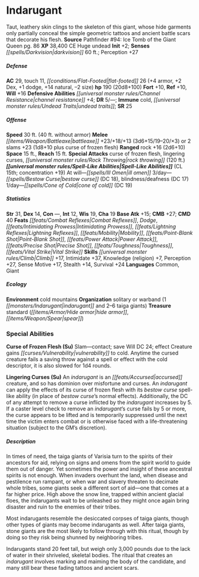 ﻿---
cssclass: [monsters]
title1: Indarugant
desc_short: Taut, leathery skin clings to the skeleton of this giant, whose hide garments
  only partially conceal the simple geometric tattoos and ancient battle scars that
  decorate his flesh.
title2: Indarugant
CR: 14
sources:
- name: 'Pathfinder #94: Ice Tomb of the Giant Queen'
  page: 86
  link: http://paizo.com/products/btpy9dz6?Pathfinder-Adventure-Path-94-Ice-Tomb-of-the-Giant-Queen
XP: 38400
alignment: CE
size: Huge
type: undead
initiative:
  bonus: 2
senses:
  darkvision: 60
AC:
  AC: 29
  touch: 11
  flat_footed: 26
  components:
    armor: 4
    dex: 2
    dodge: 1
    natural: 14
    size: -2
HP:
  HP: 190
  long: 20d8+100
saves:
  fort: 10
  ref: 10
  will: 16
defensive_abilities:
- channel resistance +4
DR:
- amount: 5
  weakness: '-'
immunities:
- cold
- undead traits
SR: 25
speeds:
  base: 30
  base_other: 40 ft. without armor
attacks:
  melee:
  - - text: battleaxe +23/+18/+13 (3d6+15/19-20/×3)
      entries:
      - - damage: 3d6+15
          crit_range: 19-20
          crit_multiplier: 3
      attack: battleaxe
      bonus:
      - 23
      - 18
      - 13
  - - text: 2 slams +23 (1d8+10 plus curse of frozen flesh)
      entries:
      - - damage: 1d8+10
        - effect: curse of frozen flesh
      count: 2
      attack: slams
      bonus:
      - 23
  ranged:
  - - text: rock +16 (2d6+10)
      entries:
      - - damage: 2d6+10
      attack: rock
      bonus:
      - 16
  special:
  - curse of frozen flesh
  - lingering curses
  - rock throwing (120 ft.)
space: 15
reach: 15
spell_like_abilities:
  entries:
  - superscripts:
    - APG
    name: ill omen
    source: default
    freq: At will
  - name: bestow curse
    source: default
    freq: 3/day
    DC: 18
  - name: blindness/deafness
    source: default
    freq: 3/day
    DC: 17
  - name: cone of cold
    source: default
    freq: 1/day
    DC: 19
  sources:
  - name: default
    CL: 15
    concentration: 19
ability_scores:
  STR: 31
  DEX: 14
  CON:
  INT: 12
  WIS: 19
  CHA: 19
BAB: 15
CMB: 27
CMD: 40
feats:
- name: Combat Reflexes
- name: Dodge
- name: Intimidating Prowess
- name: Lightning Reflexes
- name: Mobility
- name: Point-Blank Shot
- name: Power Attack
- name: Precise Shot
- name: Toughness
- name: Vital Strike
skills:
  Climb: 17
  Intimidate: 37
  Knowledge (religion): 7
  Perception: 27
  Sense Motive: 17
  Stealth: 14
  Survival: 24
languages:
- Common
- Giant
ecology:
  environment: cold mountains
  organization: solitary or warband (1 indarugant and 2-6 taiga giants)
  treasure_type: standard
  treasure:
  - hide armor
  - spear
special_abilities:
  Curse of Frozen Flesh (Su): Slam-contact; save Will DC 24; effect Creature gains
    vulnerability to cold. Anytime the cursed creature fails a saving throw against
    a spell or effect with the cold descriptor, it is also slowed for 1d4 rounds.
  Lingering Curses (Su): An indarugant is an accursed creature, and so has dominion
    over misfortune and curses. An indarugant can apply the effects of its curse of
    frozen flesh with its bestow curse spell-like ability (in place of bestow curse's
    normal effects). Additionally, the DC of any attempt to remove a curse inflicted
    by the indarugant increases by 5. If a caster level check to remove an indarugant's
    curse fails by 5 or more, the curse appears to be lifted and is temporarily suppressed
    until the next time the victim enters combat or is otherwise faced with a life-threatening
    situation (subject to the GM's discretion).
desc_long: |-
  In times of need, the taiga giants of Varisia turn to the spirits of their ancestors for aid, relying on signs and omens from the spirit world to guide them out of danger. Yet sometimes the power and insight of these ancestral spirits is not enough. When invaders overhunt the land, when disease and pestilence run rampant, or when war and slavery threaten to decimate whole tribes, some giants seek a different sort of aid-one that comes at a far higher price. High above the snow line, trapped within ancient glacial floes, the indarugants wait to be unleashed so they might once again bring disaster and ruin to the enemies of their tribes.

  Most indarugants resemble the desiccated corpses of taiga giants, though other types of giants may become indarugants as well. After taiga giants, stone giants are the most likely to follow through with this ritual, though by doing so they risk being shunned by neighboring tribes.

  Indarugants stand 20 feet tall, but weigh only 3,000 pounds due to the lack of water in their shriveled, skeletal bodies. The ritual that creates an indarugant involves marking and maiming the body of the candidate, and many still bear these fading tattoos and ancient scars.

---

# Indarugant
Taut, leathery skin clings to the skeleton of this giant, whose hide garments only partially conceal the simple geometric tattoos and ancient battle scars that decorate his flesh.
**Source** Pathfinder #94: Ice Tomb of the Giant Queen pg. 86
**XP** 38,400
CE Huge undead
**Init** +2; **Senses** _[[spells/Darkvision|darkvision]]_ 60 ft.; Perception +27

##### Defense

**AC** 29, touch 11, _[[conditions/Flat-Footed|flat-footed]]_ 26 (+4 armor, +2 Dex, +1 dodge, +14 natural, –2 size)
**hp** 190 (20d8+100)
**Fort** +10, **Ref** +10, **Will** +16
**Defensive Abilities** _[[universal monster rules/Channel Resistance|channel resistance]]_ +4; **DR** 5/—; **Immune** cold, _[[universal monster rules/Undead Traits|undead traits]]_; **SR** 25

##### Offense
**Speed** 30 ft. (40 ft. without armor)
**Melee** _[[items/Weapon/Battleaxe|battleaxe]]_ +23/+18/+13 (3d6+15/19–20/×3) or 2 slams +23 (1d8+10 plus curse of frozen flesh)
**Ranged** rock +16 (2d6+10)
**Space** 15 ft., **Reach** 15 ft.
**Special Attacks** curse of frozen flesh, lingering curses, _[[universal monster rules/Rock Throwing|rock throwing]]_ (120 ft.)
**_[[universal monster rules/Spell-Like Abilities|Spell-Like Abilities]]_** (CL 15th; concentration +19)
At will—_[[spells/Ill Omen|ill omen]]_
3/day—_[[spells/Bestow Curse|bestow curse]]_ (DC 18), blindness/deafness (DC 17)
1/day—_[[spells/Cone of Cold|cone of cold]]_ (DC 19)

##### Statistics
**Str** 31, **Dex** 14, **Con** —, **Int** 12, **Wis** 19, **Cha** 19
**Base Atk** +15; **CMB** +27; **CMD** 40
**Feats** _[[feats/Combat Reflexes|Combat Reflexes]]_, _Dodge_, _[[feats/Intimidating Prowess|Intimidating Prowess]]_, _[[feats/Lightning Reflexes|Lightning Reflexes]]_, _[[feats/Mobility|Mobility]]_, _[[feats/Point-Blank Shot|Point-Blank Shot]]_, _[[feats/Power Attack|Power Attack]]_, _[[feats/Precise Shot|Precise Shot]]_, _[[feats/Toughness|Toughness]]_, _[[feats/Vital Strike|Vital Strike]]_
**Skills** _[[universal monster rules/Climb|Climb]]_ +17, Intimidate +37, Knowledge (religion) +7, Perception +27, Sense Motive +17, Stealth +14, Survival +24
**Languages** Common, Giant

##### Ecology

**Environment** cold mountains
**Organization** solitary or warband (1 _[[monsters/Indarugant|indarugant]]_ and 2–6 taiga giants)
**Treasure** standard (_[[items/Armor/Hide armor|hide armor]]_, _[[items/Weapon/Spear|spear]]_)

### Special Abilities

**Curse of Frozen Flesh (Su)** Slam—contact; save Will DC 24; effect Creature gains _[[curses/Vulnerability|vulnerability]]_ to cold. Anytime the cursed creature fails a saving throw against a spell or effect with the cold descriptor, it is also slowed for 1d4 rounds.

**Lingering Curses (Su)** An _indarugant_ is an _[[feats/Accursed|accursed]]_ creature, and so has dominion over misfortune and curses. An _indarugant_ can apply the effects of its curse of frozen flesh with its _bestow curse_ spell-like ability (in place of _bestow curse_’s normal effects). Additionally, the DC of any attempt to remove a curse inflicted by the _indarugant_ increases by 5. If a caster level check to remove an _indarugant_’s curse fails by 5 or more, the curse appears to be lifted and is temporarily suppressed until the next time the victim enters combat or is otherwise faced with a life-threatening situation (subject to the GM’s discretion).

##### Description

In times of need, the taiga giants of Varisia turn to the spirits of their ancestors for aid, relying on signs and omens from the spirit world to guide them out of danger. Yet sometimes the power and insight of these ancestral spirits is not enough. When invaders overhunt the land, when disease and pestilence run rampant, or when war and slavery threaten to decimate whole tribes, some giants seek a different sort of aid—one that comes at a far higher price. High above the snow line, trapped within ancient glacial floes, the indarugants wait to be unleashed so they might once again bring disaster and ruin to the enemies of their tribes.

Most indarugants resemble the desiccated corpses of taiga giants, though other types of giants may become indarugants as well. After taiga giants, stone giants are the most likely to follow through with this ritual, though by doing so they risk being shunned by neighboring tribes.

Indarugants stand 20 feet tall, but weigh only 3,000 pounds due to the lack of water in their shriveled, skeletal bodies. The ritual that creates an _indarugant_ involves marking and maiming the body of the candidate, and many still bear these fading tattoos and ancient scars.